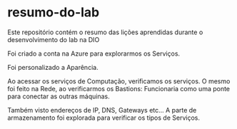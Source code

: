 # resumo-do-lab
Este repositório contém o resumo das lições aprendidas durante o desenvolvimento do lab na DIO

Foi criado a conta na Azure para explorarmos os Serviços.

Foi personalizado a Aparência.

Ao acessar os serviços de Computação, verificamos os serviços. O mesmo foi feito na Rede, ao verificarmos os
Bastions: Funcionaria como uma ponte para conectar as outras máquinas.

Também visto endereços de IP, DNS, Gateways etc...
A parte de armazenamento foi explorada para verificar os tipos de Serviços.


